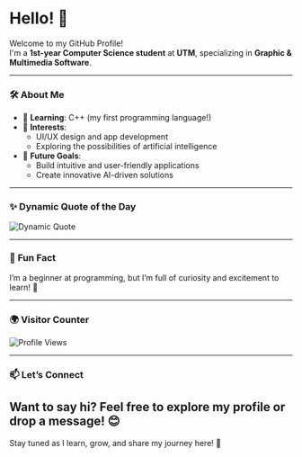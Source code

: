 # Hello! 👋  

Welcome to my GitHub Profile!  
I'm a **1st-year Computer Science student** at **UTM**, specializing in **Graphic & Multimedia Software**.  

---

### 🛠️ **About Me**  
- 🌱 **Learning**: C++ (my first programming language!)  
- 🎨 **Interests**:  
  - UI/UX design and app development  
  - Exploring the possibilities of artificial intelligence  
- 🎯 **Future Goals**:  
  - Build intuitive and user-friendly applications  
  - Create innovative AI-driven solutions  

---

### ✨ **Dynamic Quote of the Day**  
![Dynamic Quote](https://quotes-github-readme.vercel.app/api?type=horizontal&theme=radical)  

---

### 🎉 **Fun Fact**  
I’m a beginner at programming, but I’m full of curiosity and excitement to learn! 🚀  

---

### 🌍 **Visitor Counter**  
![Profile Views](https://komarev.com/ghpvc/?username=wawasafiyyah&color=blue&style=flat-square)

---

### 📫 **Let’s Connect**
Want to say hi? Feel free to explore my profile or drop a message! 😊
---

Stay tuned as I learn, grow, and share my journey here! 🚀

